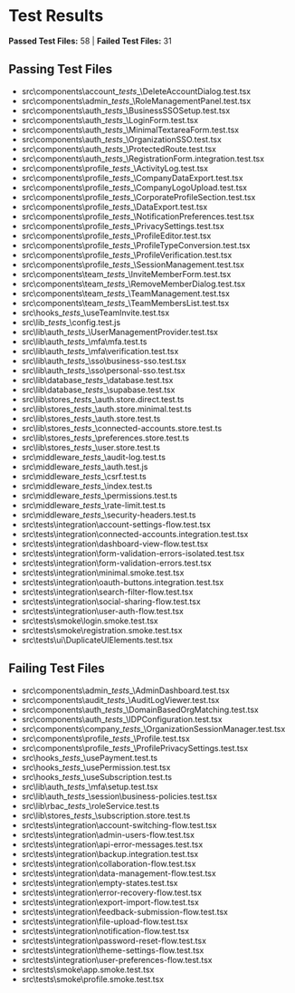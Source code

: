 # Test Results

**Passed Test Files:** 58  |  **Failed Test Files:** 31

## Passing Test Files

- src\components\account\__tests__\DeleteAccountDialog.test.tsx
- src\components\admin\__tests__\RoleManagementPanel.test.tsx
- src\components\auth\__tests__\BusinessSSOSetup.test.tsx
- src\components\auth\__tests__\LoginForm.test.tsx
- src\components\auth\__tests__\MinimalTextareaForm.test.tsx
- src\components\auth\__tests__\OrganizationSSO.test.tsx
- src\components\auth\__tests__\ProtectedRoute.test.tsx
- src\components\auth\__tests__\RegistrationForm.integration.test.tsx
- src\components\profile\__tests__\ActivityLog.test.tsx
- src\components\profile\__tests__\CompanyDataExport.test.tsx
- src\components\profile\__tests__\CompanyLogoUpload.test.tsx
- src\components\profile\__tests__\CorporateProfileSection.test.tsx
- src\components\profile\__tests__\DataExport.test.tsx
- src\components\profile\__tests__\NotificationPreferences.test.tsx
- src\components\profile\__tests__\PrivacySettings.test.tsx
- src\components\profile\__tests__\ProfileEditor.test.tsx
- src\components\profile\__tests__\ProfileTypeConversion.test.tsx
- src\components\profile\__tests__\ProfileVerification.test.tsx
- src\components\profile\__tests__\SessionManagement.test.tsx
- src\components\team\__tests__\InviteMemberForm.test.tsx
- src\components\team\__tests__\RemoveMemberDialog.test.tsx
- src\components\team\__tests__\TeamManagement.test.tsx
- src\components\team\__tests__\TeamMembersList.test.tsx
- src\hooks\__tests__\useTeamInvite.test.tsx
- src\lib\__tests__\config.test.js
- src\lib\auth\__tests__\UserManagementProvider.test.tsx
- src\lib\auth\__tests__\mfa\mfa.test.ts
- src\lib\auth\__tests__\mfa\verification.test.tsx
- src\lib\auth\__tests__\sso\business-sso.test.tsx
- src\lib\auth\__tests__\sso\personal-sso.test.tsx
- src\lib\database\__tests__\database.test.tsx
- src\lib\database\__tests__\supabase.test.tsx
- src\lib\stores\__tests__\auth.store.direct.test.ts
- src\lib\stores\__tests__\auth.store.minimal.test.ts
- src\lib\stores\__tests__\auth.store.test.ts
- src\lib\stores\__tests__\connected-accounts.store.test.ts
- src\lib\stores\__tests__\preferences.store.test.ts
- src\lib\stores\__tests__\user.store.test.ts
- src\middleware\__tests__\audit-log.test.ts
- src\middleware\__tests__\auth.test.js
- src\middleware\__tests__\csrf.test.ts
- src\middleware\__tests__\index.test.ts
- src\middleware\__tests__\permissions.test.ts
- src\middleware\__tests__\rate-limit.test.ts
- src\middleware\__tests__\security-headers.test.ts
- src\tests\integration\account-settings-flow.test.tsx
- src\tests\integration\connected-accounts.integration.test.tsx
- src\tests\integration\dashboard-view-flow.test.tsx
- src\tests\integration\form-validation-errors-isolated.test.tsx
- src\tests\integration\form-validation-errors.test.tsx
- src\tests\integration\minimal.smoke.test.tsx
- src\tests\integration\oauth-buttons.integration.test.tsx
- src\tests\integration\search-filter-flow.test.tsx
- src\tests\integration\social-sharing-flow.test.tsx
- src\tests\integration\user-auth-flow.test.tsx
- src\tests\smoke\login.smoke.test.tsx
- src\tests\smoke\registration.smoke.test.tsx
- src\tests\ui\DuplicateUIElements.test.tsx

## Failing Test Files

- src\components\admin\__tests__\AdminDashboard.test.tsx
- src\components\audit\__tests__\AuditLogViewer.test.tsx
- src\components\auth\__tests__\DomainBasedOrgMatching.test.tsx
- src\components\auth\__tests__\IDPConfiguration.test.tsx
- src\components\company\__tests__\OrganizationSessionManager.test.tsx
- src\components\profile\__tests__\Profile.test.tsx
- src\components\profile\__tests__\ProfilePrivacySettings.test.tsx
- src\hooks\__tests__\usePayment.test.ts
- src\hooks\__tests__\usePermission.test.tsx
- src\hooks\__tests__\useSubscription.test.ts
- src\lib\auth\__tests__\mfa\setup.test.tsx
- src\lib\auth\__tests__\session\business-policies.test.tsx
- src\lib\rbac\__tests__\roleService.test.ts
- src\lib\stores\__tests__\subscription.store.test.ts
- src\tests\integration\account-switching-flow.test.tsx
- src\tests\integration\admin-users-flow.test.tsx
- src\tests\integration\api-error-messages.test.tsx
- src\tests\integration\backup.integration.test.tsx
- src\tests\integration\collaboration-flow.test.tsx
- src\tests\integration\data-management-flow.test.tsx
- src\tests\integration\empty-states.test.tsx
- src\tests\integration\error-recovery-flow.test.tsx
- src\tests\integration\export-import-flow.test.tsx
- src\tests\integration\feedback-submission-flow.test.tsx
- src\tests\integration\file-upload-flow.test.tsx
- src\tests\integration\notification-flow.test.tsx
- src\tests\integration\password-reset-flow.test.tsx
- src\tests\integration\theme-settings-flow.test.tsx
- src\tests\integration\user-preferences-flow.test.tsx
- src\tests\smoke\app.smoke.test.tsx
- src\tests\smoke\profile.smoke.test.tsx
